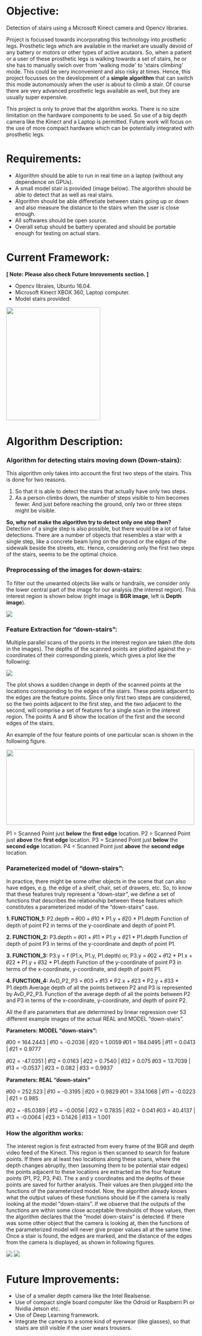 # Objective:
Detection of stairs using a Microsoft Kinect camera and Opencv libraries.

Project is focussed towards incorporating this technology into prosthetic legs.
Prosthetic legs which are available in the market are usually devoid of any battery or motors or other types of active acutaors.
So, when a patient or a user of these prosthetic legs is walking towards a set of stairs, he or she has to manually swich over 
from 'walking mode' to 'stairs climbing' mode. This could be very inconvenient and also risky at times.
Hence, this project focusses on the development of a **simple algorithm** that can switch this mode autonomously when the user 
is about to climb a stair.
Of course there are very advanced prosthetic legs available as well, but they are usually super expensive.

This project is only to prove that the algorithm works. There is no size limitation on the hardware components to be used.
So use of a big depth camera like the Kinect and a Laptop is permitted. 
Future work will focus on the use of more compact hardware which can be potentially integrated with prosthetic legs.

# Requirements:
* Algorithm should be able to run in real time on a laptop (without any dependence on GPUs). 
* A small model stair is provided (image below). The algorithm should be able to detect that as well as real stairs.
* Algorithm should be able differetiate between stairs going up or down and also measure the distance to the stairs 
when the user is close enough.
* All softwares should be open source.
* Overall setup should be battery operated and should be portable enough for testing on actual stars.

# Current Framework:
**[ Note: Please also check Future Imrovements section. ]**
* Opencv libraies, Ubuntu 16.04.
* Microsoft Kinect XBOX 360, Laptop computer. 
* Model stairs provided:
<img src="https://github.com/abhanjac/stairs_detection_kinect_opencv/blob/master/images/model_stairs.jpg" width="250" height="300">

# Algorithm Description:

### Algorithm for detecting stairs moving down (Down-stairs):
This algorithm only takes into account the first two steps of the stairs. This is done for two reasons. 
1. So that it is able to detect the stairs that actually have only two steps. 
2. As a person climbs down, the number of steps visible to him becomes fewer. And just before reaching the ground, only two 
or three steps might be visible. 

**So, why not make the algorithm try to detect only one step then?**
Detection of a single step is also possible, but there would be a lot of false detections. There are a number of objects
that resembles a stair with a single step, like a concrete beam lying on the ground or the edges of the sidewalk beside the streets, etc. Hence, considering only the first two steps of the stairs, seems to be the optimal choice.

### Preprocessing of the images for down-stairs:
To filter out the unwanted objects like walls or handrails, we consider only the lower central part of the image for our 
analysis (the interest region). This interest region is shown below (right image is **BGR image**, left is **Depth image**).

<img src="https://github.com/abhanjac/stairs_detection_kinect_opencv/blob/master/images/down_stairs_interest_region.png">

### Feature Extraction for “down-stairs”:
Multiple parallel scans of the points in the interest region are taken (the dots in the images).
The depths of the scanned points are plotted against the y-coordinates of their corresponding pixels, which gives a plot like 
the following:

<img src="https://github.com/abhanjac/stairs_detection_kinect_opencv/blob/master/images/down_stairs_depth_vs_y_coordinate.png">

The plot shows a sudden change in depth of the scanned points at the locations corresponding to the edges of the stairs. 
These points adjacent to the edges are the feature points.
Since only first two steps are considered, so the two points adjacent to the first step, and the two adjacent to the second, 
will comprise a set of features for a single scan in the interest region. The points A and B show the location of the first 
and the second edges of the stairs.

An example of the four feature points of one particular scan is shown in the following figure.

<img src="https://github.com/abhanjac/stairs_detection_kinect_opencv/blob/master/images/down_stairs_feature_points_location.png" width="500" height="200">

P1 = Scanned Point just **below** the **first edge** location.
P2 = Scanned Point just **above** the **first edge** location.
P3 = Scanned Point just **below** the **second edge** location.
P4 = Scanned Point just **above** the **second edge** location.

### Parameterized model of “down-stairs”:
In practice, there might be some other objects in the scene that can also have edges, e.g. the edge of a shelf, chair, set of drawers, etc. So, to know that these features truly represent a “down-stair”, we define a set of functions that describes the relationship between these features which constitutes a parameterized model of the “down-stairs” case.

**1. FUNCTION_1:**
P2.depth = 𝜃00 + 𝜃10 * P1.y + 𝜃20 * P1.depth
Function of depth of point P2 in terms of the y-coordinate and depth of point P1.

**2. FUNCTION_2:**
P3.depth = 𝜃01 + 𝜃11 * P1.y + 𝜃21 * P1.depth
Function of depth of point P3 in terms of the y-coordinate and depth of point P1.

**3. FUNCTION_3:**
P3.y = f (P1.x, P1.y, P1.depth) or,
P3.y = 𝜃02 + 𝜃12 * P1.x + 𝜃22 * P1.y + 𝜃32 * P1.depth
Function of the y-coordinate of point P3 in terms of the x-coordinate, y-coordinate, and depth of point P1.

**4. FUNCTION_4:**
AvD_P2_P3 = 𝜃03 + 𝜃13 * P2.x + 𝜃23 * P2.y + 𝜃33 * P1.depth
Average depth of all the points between P2 and P3 is represented by AvD_P2_P3. 
Function of the average depth of all the points between P2 and P3 in terms of the x-coordinate, y-coordinate, and depth of 
point P2.

All the 𝜃 are parameters that are determined by linear regression over 53 different example images of the actual REAL and 
MODEL “down-stairs”.

**Parameters: MODEL “down-stairs”:**

𝜃00 = 164.2443 | 𝜃10 = -0.2036 | 𝜃20 = 1.0059
𝜃01 = 184.0495 | 𝜃11 = 0.0413 | 𝜃21 = 0.9777

𝜃02 = -47.0351 | 𝜃12 = 0.0163 | 𝜃22 = 0.7540 | 𝜃32 = 0.075
𝜃03 = 13.7039 | 𝜃13 = -0.0537 | 𝜃23 = 0.082 | 𝜃33 = 0.9937

**Parameters: REAL “down-stairs”**

𝜃00 = 252.523 | 𝜃10 = -0.3195 | 𝜃20 = 0.9829
𝜃01 = 334.1068 | 𝜃11 = -0.0223 | 𝜃21 = 0.985

𝜃02 = -85.0389 | 𝜃12 = -0.0056 | 𝜃22 = 0.7835 | 𝜃32 = 0.041
𝜃03 = 40.4137 | 𝜃13 = -0.0064 | 𝜃23 = 0.1426 | 𝜃33 = 1.001

### How the algorithm works:
The interest region is first extracted from every frame of the BGR and depth video feed of the Kinect. This region is then 
scanned to search for feature points. If there are at least two locations along these scans, where the depth changes 
abruptly, then (assuming them to be potential stair edges) the points adjacent to these locations are extracted as the four 
feature points (P1, P2, P3, P4). The x and y coordinates and the depths of these points are saved for further analysis. 
Their values are then plugged into the functions of the parameterized model. Now, the algorithm already knows what the 
output values of these functions should be if the camera is really looking at the model “down-stairs”. If we observe that 
the outputs of the functions are within some close acceptable thresholds of those values, then the algorithm declares that 
the “model down-stairs” is detected. If there was some other object that the camera is looking at, then the functions of the 
parameterized model will never give proper values all at the same time. Once a stair is found, the edges are marked, and the 
distance of the edges from the camera is displayed, as shown in following figures.

<img src="https://github.com/abhanjac/stairs_detection_kinect_opencv/blob/master/images/down_stairs_detected_model_stairs.png">

<img src="https://github.com/abhanjac/stairs_detection_kinect_opencv/blob/master/images/down_stairs_detected_real_stairs.png">


# Future Improvements: 
* Use of a smaller depth camera like the Intel Realsense.
* Use of compact single board computer like the Odroid or Raspberri Pi or Nvidia Jetson etc.
* Use of Deep Learning framework.
* Integrate the camera to a some kind of eyerwear (like glasses), so that stairs are still visible if the user wears trousers.
